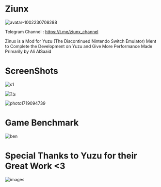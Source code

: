 # Ziunx

![avatar-1002230708288](https://github.com/ahmedbarakat2007/Zinux-Emu/assets/118398763/9ac1a5ca-bc6e-4753-a0cd-014528d04dae)

Telegram Channel : https://t.me/ziunx_channel

Zinux is a Mod for Yuzu (The Discontinued Nintendo Switch Emulator) Ment to Complete the Development on Yuzu and Give More Performance
Made Primarily by Ali AlSaaid

# ScreenShots

![s1](https://github.com/ahmedbarakat2007/Zinux-Emu/assets/118398763/02e30a41-40e4-4ed5-b22a-89315acdb932)

![ئ2](https://github.com/ahmedbarakat2007/Zinux-Emu/assets/118398763/b23f2230-e66c-4e77-8428-b436e9f776d3)

![photo1719094739](https://github.com/ahmedbarakat2007/Zinux-Emu/assets/118398763/632a61ac-0ee9-4433-a546-2498a9835aff)



# Game Benchmark

![ben](https://github.com/ahmedbarakat2007/Zinux-Emu/assets/118398763/75ae3a82-ec44-47da-aa6e-c05b4cfc161f)

# Special Thanks to Yuzu for their Great Work <3

![images](https://github.com/ahmedbarakat2007/Zinux-Emu/assets/118398763/a2b7429f-3410-4388-a5e3-235cc687b249)
